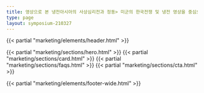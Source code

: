 ```yaml
---
title: 영상으로 본 냉전아시아의 사상심리전과 정동> 미군의 한국전쟁 및 냉전 영상을 중심으로
type: page
layout: symposium-210327
---
```


{{< partial "marketing/elements/header.html" >}}

{{< partial "marketing/sections/hero.html" >}}
{{< partial "marketing/sections/card.html" >}}
{{< partial "marketing/sections/faqs.html" >}}
{{< partial "marketing/sections/cta.html" >}}

{{< partial "marketing/elements/footer-wide.html" >}}    